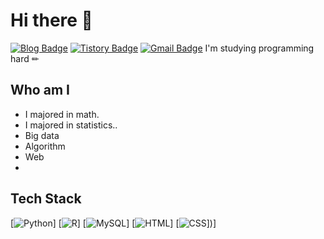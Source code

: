 # Hi there 👋
[![Blog Badge](https://img.shields.io/badge/Daily%20Blog-03C75A?style=flat&logo=Naver&logoColor=white)](https://blog.naver.com/duddud0108/)
[![Tistory Badge](https://img.shields.io/badge/Tech%20Blog-EA4AAA?style=flat&logo=GitHubSponsors&logoColor=white)](https://glory-summer.tistory.com/)
[![Gmail Badge](https://img.shields.io/badge/Gmail-D14836?style=flat&logo=Gmail&logoColor=white)](mailto:qwer62636275@gmail.com)
I'm studying programming hard ✏ 

## Who am I
- I majored in math.
- I majored in statistics..
- Big data
- Algorithm
- Web
- 
## Tech Stack 
[![Python](https://img.shields.io/badge/Python-3766AB?style=flat-square&logo=Python&logoColor=white)]
[![R](https://img.shields.io/badge/R-276DC3?style=flat-square&logo=R&logoColor=white)]
[![MySQL](https://img.shields.io/badge/MySQL-FFAD00?style=flat-square&logo=MySQL&logoColor=white)]
[![HTML](https://img.shields.io/badge/HTML-E34F26?style=flat-square&logo=HTML5&logoColor=white)]
[![CSS](https://img.shields.io/badge/CSS-1572B6?style=flat-square&logo=CSS3&logoColor=white)])]
